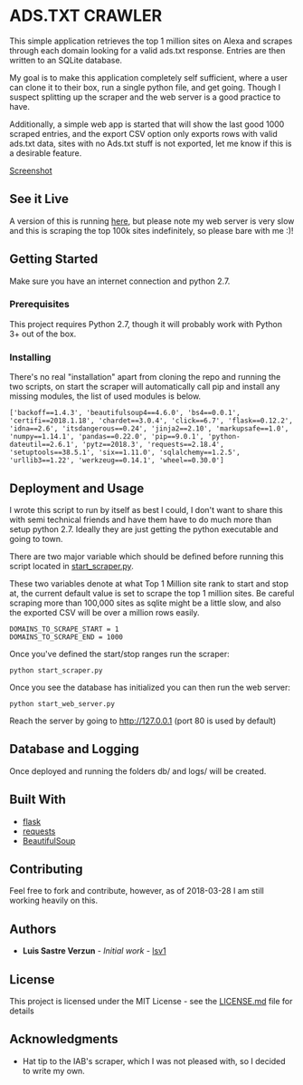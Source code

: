 # ADS.TXT CRAWLER

This simple application retrieves the top 1 million sites on Alexa and scrapes through each domain looking for a valid ads.txt response. Entries are then written to an SQLite database.

My goal is to make this application completely self sufficient, where a user can clone it to their box, run a single python file, and get going. Though I suspect splitting up the scraper and the web server is a good practice to have.  

Additionally, a simple web app is started that will show the last good 1000 scraped entries, and the export CSV option only exports rows with valid ads.txt data, sites with no Ads.txt stuff is not exported, let me know if this is a desirable feature.

<a href="https://i.imgur.com/jG1msrQg.png" target="_blank">Screenshot</a>

## See it Live

A version of this is running <a href="http://luissastre.ca" target="_blank">here</a>, but please note my web server is very slow and this is scraping the top 100k sites indefinitely, so please bare with me :)!

## Getting Started

Make sure you have an internet connection and python 2.7.  

### Prerequisites

This project requires Python 2.7, though it will probably work with Python 3+ out of the box.

### Installing

There's no real "installation" apart from cloning the repo and running the two scripts, on start the scraper will automatically call pip and install any missing modules, the list of used modules is below.

```
['backoff==1.4.3', 'beautifulsoup4==4.6.0', 'bs4==0.0.1', 'certifi==2018.1.18', 'chardet==3.0.4', 'click==6.7', 'flask==0.12.2', 'idna==2.6', 'itsdangerous==0.24', 'jinja2==2.10', 'markupsafe==1.0', 'numpy==1.14.1', 'pandas==0.22.0', 'pip==9.0.1', 'python-dateutil==2.6.1', 'pytz==2018.3', 'requests==2.18.4', 'setuptools==38.5.1', 'six==1.11.0', 'sqlalchemy==1.2.5', 'urllib3==1.22', 'werkzeug==0.14.1', 'wheel==0.30.0']
```

## Deployment and Usage

I wrote this script to run by itself as best I could, I don't want to share this with semi technical friends and have them have to do much more than setup python 2.7. Ideally they are just getting the python executable and going to town.

There are two major variable which should be defined before running this script located in [start_scraper.py](https://github.com/lsv1/lsv_ads_txt_crawler/blob/abd5084a9a76c8708d26738cb63e272376ee1b0c/start_scraper.py#L8).

These two variables denote at what Top 1 Million site rank to start and stop at, the current default value is set to scrape the top 1 million sites. Be careful scraping more than 100,000 sites as sqlite might be a little slow, and also the exported CSV will be over a million rows easily.

```
DOMAINS_TO_SCRAPE_START = 1
DOMAINS_TO_SCRAPE_END = 1000
```

Once you've defined the start/stop ranges run the scraper:

```
python start_scraper.py
```

Once you see the database has initialized you can then run the web server:

```
python start_web_server.py
```

Reach the server by going to http://127.0.0.1 (port 80 is used by default)

## Database and Logging

Once deployed and running the folders db/ and logs/ will be created.

## Built With

* [flask](http://flask.pocoo.org/)
* [requests](http://docs.python-requests.org/en/master/)
* [BeautifulSoup](https://www.crummy.com/software/BeautifulSoup/)

## Contributing

Feel free to fork and contribute, however, as of 2018-03-28 I am still working heavily on this. 

## Authors

* **Luis Sastre Verzun** - *Initial work* - [lsv1](https://github.com/lsv1)

## License

This project is licensed under the MIT License - see the [LICENSE.md](LICENSE.md) file for details

## Acknowledgments

* Hat tip to the IAB's scraper, which I was not pleased with, so I decided to write my own.